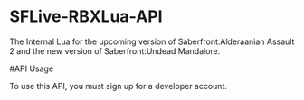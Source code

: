 # SFLive-RBXLua-API
The Internal Lua for the upcoming version of Saberfront:Alderaanian Assault 2 and the new version of Saberfront:Undead Mandalore.

#API Usage

To use this API, you must sign up for a developer account. 
